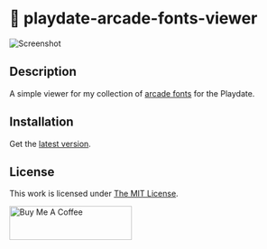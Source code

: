 # 👾 playdate-arcade-fonts-viewer

![Screenshot](https://raw.github.com/idleberg/playdate-arcade-fonts-viewer/main/screenshot.png)

## Description

A simple viewer for my collection of [arcade fonts](https://idleberg.github.io/playdate-arcade-fonts) for the Playdate.

## Installation

Get the [latest version](https://github.com/idleberg/playdate-arcade-fonts-viewer/releases/latest).

## License

This work is licensed under [The MIT License](https://opensource.org/licenses/MIT).

<a href="https://www.buymeacoffee.com/idleberg" target="_blank"><img src="https://cdn.buymeacoffee.com/buttons/v2/default-yellow.png" alt="Buy Me A Coffee" style="height: 60px !important;width: 217px !important;" ></a>
